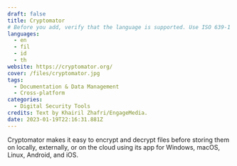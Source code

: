 ```yaml
---
draft: false
title: Cryptomator
# Before you add, verify that the language is supported. Use ISO 639-1 code only without country code. ms instead of ms_MY. If the source language is English, do not add to the list.
languages:
  - en
  - fil
  - id
  - th
website: https://cryptomator.org/
cover: /files/cryptomator.jpg
tags:
  - Documentation & Data Management
  - Cross-platform
categories:
  - Digital Security Tools
credits: Text by Khairil Zhafri/EngageMedia.
date: 2023-01-19T22:16:31.881Z
---
```

C﻿ryptomator makes it easy to encrypt and decrypt files before storing them on locally, externally, or on the cloud using its app for Windows, macOS, Linux, Android, and iOS.